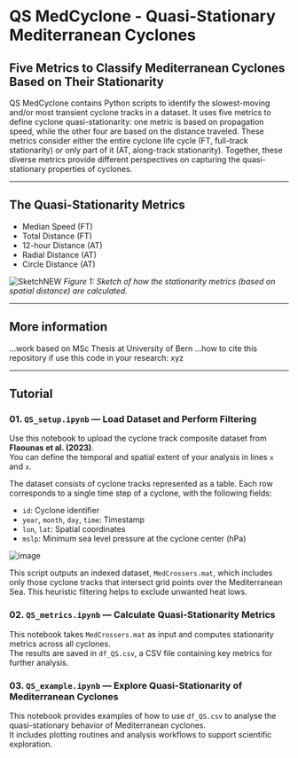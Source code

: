 # QS MedCyclone - Quasi-Stationary Mediterranean Cyclones
## Five Metrics to Classify Mediterranean Cyclones Based on Their Stationarity

QS MedCyclone contains Python scripts to identify the slowest-moving and/or most transient cyclone tracks in a dataset. It uses five metrics to define cyclone quasi-stationarity: one metric is based on propagation speed, while the other four are based on the distance traveled. These metrics consider either the entire cyclone life cycle (FT, full-track stationarity) or only part of it (AT, along-track stationarity). Together, these diverse metrics provide different perspectives on capturing the quasi-stationary properties of cyclones.

---

## The Quasi-Stationarity Metrics

- Median Speed (FT)
- Total Distance (FT)
- 12-hour Distance (AT)
- Radial Distance (AT)
- Circle Distance (AT)

![SketchNEW](https://github.com/user-attachments/assets/1039bd13-10c1-4464-8256-491f993829f6)
*Figure 1: Sketch of how the stationarity metrics (based on spatial distance) are calculated.*

---

## More information
...work based on MSc Thesis at University of Bern
...how to cite this repository if use this code in your research: xyz

---

## Tutorial
### 01. `QS_setup.ipynb` — Load Dataset and Perform Filtering

Use this notebook to upload the cyclone track composite dataset from **Flaounas et al. (2023)**.  
You can define the temporal and spatial extent of your analysis in lines `x` and `x`.

The dataset consists of cyclone tracks represented as a table. Each row corresponds to a single time step of a cyclone, with the following fields:
- `id`: Cyclone identifier  
- `year`, `month`, `day`, `time`: Timestamp  
- `lon`, `lat`: Spatial coordinates  
- `mslp`: Minimum sea level pressure at the cyclone center (hPa)

![image](https://github.com/user-attachments/assets/f3755185-2042-4e69-9580-8cfe96d092c4)

This script outputs an indexed dataset, `MedCrossers.mat`, which includes only those cyclone tracks that intersect grid points over the Mediterranean Sea. This heuristic filtering helps to exclude unwanted heat lows.


### 02. `QS_metrics.ipynb` — Calculate Quasi-Stationarity Metrics

This notebook takes `MedCrossers.mat` as input and computes stationarity metrics across all cyclones.  
The results are saved in `df_QS.csv`, a CSV file containing key metrics for further analysis.


### 03. `QS_example.ipynb` — Explore Quasi-Stationarity of Mediterranean Cyclones

This notebook provides examples of how to use `df_QS.csv` to analyse the quasi-stationary behavior of Mediterranean cyclones.  
It includes plotting routines and analysis workflows to support scientific exploration.


